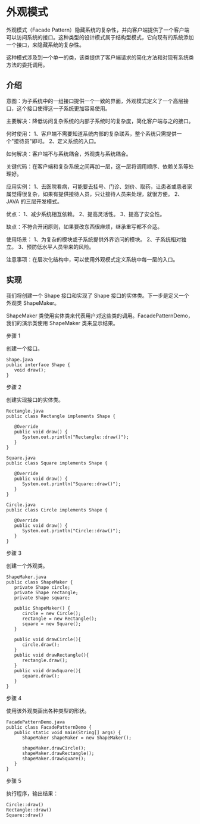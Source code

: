# 外观模式

外观模式（Facade Pattern）隐藏系统的复杂性，并向客户端提供了一个客户端可以访问系统的接口。这种类型的设计模式属于结构型模式，它向现有的系统添加一个接口，来隐藏系统的复杂性。

这种模式涉及到一个单一的类，该类提供了客户端请求的简化方法和对现有系统类方法的委托调用。

## 介绍

意图：为子系统中的一组接口提供一个一致的界面，外观模式定义了一个高层接口，这个接口使得这一子系统更加容易使用。

主要解决：降低访问复杂系统的内部子系统时的复杂度，简化客户端与之的接口。

何时使用： 1、客户端不需要知道系统内部的复杂联系，整个系统只需提供一个"接待员"即可。 2、定义系统的入口。

如何解决：客户端不与系统耦合，外观类与系统耦合。

关键代码：在客户端和复杂系统之间再加一层，这一层将调用顺序、依赖关系等处理好。

应用实例： 1、去医院看病，可能要去挂号、门诊、划价、取药，让患者或患者家属觉得很复杂，如果有提供接待人员，只让接待人员来处理，就很方便。 2、JAVA 的三层开发模式。

优点： 1、减少系统相互依赖。 2、提高灵活性。 3、提高了安全性。

缺点：不符合开闭原则，如果要改东西很麻烦，继承重写都不合适。

使用场景： 1、为复杂的模块或子系统提供外界访问的模块。 2、子系统相对独立。 3、预防低水平人员带来的风险。

注意事项：在层次化结构中，可以使用外观模式定义系统中每一层的入口。

## 实现

我们将创建一个 Shape 接口和实现了 Shape 接口的实体类。下一步是定义一个外观类 ShapeMaker。

ShapeMaker 类使用实体类来代表用户对这些类的调用。FacadePatternDemo，我们的演示类使用 ShapeMaker 类来显示结果。

步骤 1

创建一个接口。

    Shape.java
    public interface Shape {
       void draw();
    }

步骤 2

创建实现接口的实体类。

    Rectangle.java
    public class Rectangle implements Shape {
    
       @Override
       public void draw() {
          System.out.println("Rectangle::draw()");
       }
    }
    
    Square.java
    public class Square implements Shape {
    
       @Override
       public void draw() {
          System.out.println("Square::draw()");
       }
    }
    
    Circle.java
    public class Circle implements Shape {
    
       @Override
       public void draw() {
          System.out.println("Circle::draw()");
       }
    }

步骤 3

创建一个外观类。

    ShapeMaker.java
    public class ShapeMaker {
       private Shape circle;
       private Shape rectangle;
       private Shape square;
    
       public ShapeMaker() {
          circle = new Circle();
          rectangle = new Rectangle();
          square = new Square();
       }
    
       public void drawCircle(){
          circle.draw();
       }
       public void drawRectangle(){
          rectangle.draw();
       }
       public void drawSquare(){
          square.draw();
       }
    }

步骤 4

使用该外观类画出各种类型的形状。

    FacadePatternDemo.java
    public class FacadePatternDemo {
       public static void main(String[] args) {
          ShapeMaker shapeMaker = new ShapeMaker();
    
          shapeMaker.drawCircle();
          shapeMaker.drawRectangle();
          shapeMaker.drawSquare();
       }
    }

步骤 5

执行程序，输出结果：

    Circle::draw()
    Rectangle::draw()
    Square::draw()
